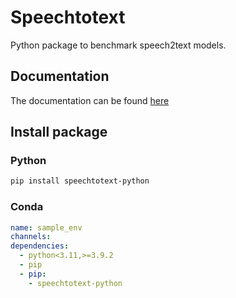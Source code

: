 # Speechtotext

Python package to benchmark speech2text models. 

## Documentation

The documentation can be found [here](https://jarneamerlinck.github.io/speechtotext/)
## Install package
### Python

```bash
pip install speechtotext-python
```

### Conda 

```yaml
name: sample_env
channels:
dependencies:
  - python<3.11,>=3.9.2
  - pip
  - pip:
    - speechtotext-python
```
